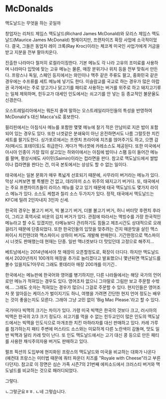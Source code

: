 # McDonalds

맥도날드는 무엇을 하는 곳일까


창업자는 리처드 제임스 맥도날드(Richard James McDonald)와 모리스 제임스 맥도날드(Maurice James McDonald) 형제이지만, 프랜차이즈 확장 사업에 소극적이었다. 결국, 그들은 동업자 레이 크록(Ray Kroc)이라는 체코계 미국인 사업가에게 거금을 받고 지분을 전부 팔아치운다.

진출한 나라마다 철저히 로컬라이징한다. 기본 메뉴도 각 나라 고유의 조미료를 사용하며 나라마다 입맛에 맞는 고유 메뉴는 물론, 매장 분위기나 위치 등을 전부 맞춰서 만든다. 프랑스나 독일, 스페인 등지에서는 와인이나 맥주 같은 주류도 팔고, 중화민국 같은 경우에는 수프류를 세트 메뉴에 넣기도 한다. 이슬람교를 국교로 하는 경우가 많은 아랍권 국가에서는 주로 양고기나 닭고기를 패티로 사용하는 버거를 위주로 하고 돼지고기류는 일체 제외하며, 힌두교가 대세인 인도에서는 쇠고기를 안 넣는 등 종교적인 불문율도 신경쓴다.

오스트레일리아에서는 뭐든지 줄여 말하는 오스트레일리아인들의 특성을 반영하여 McDonald's 대신 Macca's로 홍보한다. 

필리핀에서는 아침식사 메뉴를 포함한 몇몇 메뉴에 찰기 적은 안남미로 지은 밥이 포함되어 있는 경우도 있다. 또한 너겟같은 분쇄육이 아닌 온전하면서도 나름 그럴듯한 치킨 세트를 팔기도한다. 싱가포르에서는 프렌치 프라이에 치즈를 얹어주기도 하고, 으깬 감자(매시드 포테이토)도 취급한다. 게다가 맥너겟에 카레소스도 제공된다. 또한 미국에서 아시아 인종이 가장 많이 살고있는 하와이에서는 아침에 밥이나 스팸 등이 들어간 메뉴를 팔며, 평상시에도 사이민(Saimin)이라는 컵라면을 판다. 참고로 맥도날드에서 쌀밥이나 컵라면을 판다는 건, 미국 본토에서는 상상도 할 수 없는 일이다.

태국에서는 일본 문화가 매우 폭넓게 선호되기 때문에, 사무라이 버거라는 메뉴가 있다. 막상 시켜보면 별 특별한 건 없고, 데리야끼 소스 위주의 돼지고기 버거다. 또, 태국에서는 주요 프랜차이즈들이 라이스 메뉴를 갖고 있기 때문에 태국 맥도날드도 몇가지 라이스 메뉴가 있다. 소스도 케쳡과 칠리 소스 두가지가 있다. 정작, 태국에서 맥도날드는 KFC에 밀려 2인자내지 3인자 신세.

한국의 경우는 불고기 버거, 빅 불고기 버거, 더블 불고기 버거, 허니 버터맛 후렌치 후라이, 그리고 흑역사로 비운의 김치 버거가 있다. 관점에 따라서는 맥빙수를 가장 한국적인 메뉴라고 할 수도 있겠지만, 타메뉴보다 관리하기도 힘들고 제조시간도 상대적으로 오래 걸리기 때문에 단종되었다. 또한 한국인들의 입맛을 맞추려는 건지 매운맛을 살린 맥스파이시 치킨텐더와 맥스파이시 상하이 버거도 개발해 판매한다. 기간한정으로 맥스파이시 너겟도 판매했는데 현재는 단종. 일반 맥너겟보다 더 맛있던데 고정으로 해주지...

베트남에서는 2014년에서야 첫 매장이 오픈할정도로, 확장이 더디다. 하지만 맥도날드에서 2020년까지 100개의 매장을 추가로 늘리겠다고 발표했으니 몇년뒤면 맥도날드를 볼수 있을지도?아무리 그래도 롯데리아 매장 200개를 이기긴..

한국에서는 메뉴판에 한국어와 영어를 병기하지만, 다른 나라들에서는 해당 국가의 언어로만 메뉴가 적혀있는 경우도 있다. 영어조차 없으니 그야말로 그림만 보고 주문할 수밖에…. 그래도 숫자는 적혀있는 경우가 많으니 그걸로 주문할 수 있다. 현지인들은 영어조차 못 알아듣는 케이스가 벌이지기도 하니, 여행을 가려면 간단한 현지 언어 정도는 배우는 것이 좋을는지도 모른다. 그래야 그냥 고민 없이 'Big Mac Please.'라고 할 수 있다.

국가마다 빅맥의 크기는 차이가 있다. 가령 미국 빅맥은 한국의 것보다 크고, 러시아의 빅맥은 한국의 2/3 크기 정도다. 쇠고기를 먹을 수 없는 힌두교인이 많은 인도의 맥도날드에서는 빅맥을 인도식으로 마개조한 치킨 마하라자를 대신 판매하고 있다. 카레 가루를 첨가하는지 패티 주변에 머스타드 소스와는 미묘하게 다른 노란색이 감돌며, 맛도 일반 빅맥과 달리 카레 맛이 난다. 또 인도 맥도날드에서는 고기 대신 콩 등으로 만든 패티를 사용한 채식주의자용 버거도 판매하고 있다.

펄프 픽션의 도입부에 현지화된 프랑스의 맥도날드와 미국을 비교하는 대화가 나온다(예컨대 프랑스는 미터법 때문에 쿼터 파운더 치즈를 "Royale with Cheese"라고 부른다던지). 참고로 이 장면은 심슨 가족 시즌7의 21번째 에피소드에서 크러스티 버거와 맥도널드를 비교하는 것으로 패러디되었다.

그렇다.

ㄴ그렇군요ㅎㅎ.
ㄴ네 그렇습니다.

